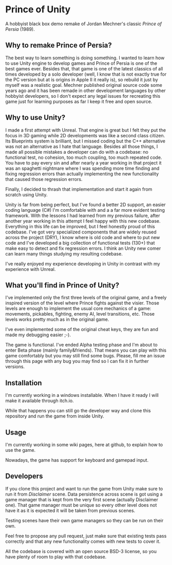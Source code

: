 ﻿# Prince of Unity

A hobbyist black box demo remake of Jordan Mechner's classic *Prince of Persia* (1989).

## Why to remake Prince of Persia?

The best way to learn something is doing something. I wanted to learn how to use Unity 
engine to develop games and Prince of Persia is one of the best games ever. Besides that, 
that game is one of the latest classics of all times developed by a solo developer (well, 
I know that is not exactly true for the PC version but at is origins in Apple II it really 
is), so rebuild it just by myself was a realistic goal. Mechner published original source 
code some years ago and it has been remade in other development languages by other hobbyist
developers, so I don't expect any legal issues for recreating this game just for 
learning purposes as far I keep it free and open source.

## Why to use Unity?

I made a first attempt with Unreal. That engine is great but I felt they put the focus in 3D 
gaming while 2D developments was like a second class citizen. Its Blueprints system is brilliant, 
but I missed coding but the C++ alternative was not an alternative as I hate that language. Besides 
all those things, I made all possible mistakes a developer can do with a codebase: no functional test,
no cohesion, too much coupling, too much repeated code. You have to pay every sin and after nearly a 
year working in that project it was an spaghetti nightmare where I was spending more time finding 
and fixing regression errors than actually implementing the new functionality that caused those 
regression errors.

Finally, I decided to thrash that implementation and start it again from scratch using Unity.

Unity is far from being perfect, but I've found a better 2D support, an easier coding language (C#) 
I'm comfortable with and a a far more evident testing framework. With the lessons I had learned from 
my previous failure, after another year working in this attempt I feel happy with this new codebase.
Everything in this life can be improved, but I feel honestly proud of this codebase. I've got very 
specialized components that are widely reused across the project (DRY), I know where is old code and 
where to put new code and I've developed a big collection of functional tests (130+) that make easy 
to detect and fix regression errors. I think an Unity new comer can learn many things studying my 
resulting codebase.

I've really enjoyed my experience developing in Unity in contrast with my experience with Unreal.

## What you'll find in Prince of Unity?

I've implemented only the first three levels of the original game, and a freely inspired
version of the level where Prince fights against the visier. Those levels are enough to 
implement the usual core mechanics of a game: movements, pickables, fighting, enemy AI, 
level transitions, etc. Those levels works pretty much as in the original game.

I've even implemented some of the original cheat keys, they are fun and made my debugging easier ;-).

The game is functional. I've ended Alpha testing phase and I'm about to enter Beta phase (mainly 
family&friends). That means you can play with this game comfortably but you may still find some 
bugs. Please, fill me an issue through this page with any bug you may find so I can fix it in 
further versions.

## Installation

I'm currently working in a windows installable. When I have it ready I will make it available
through itch.io.

While that happens you can still go the developer way and clone this repository and run 
the game from inside Unity.

## Usage

I'm currently working in some wiki pages, here at github, to explain how to use the game.

Nowadays, the game has support for keyboard and gamepad input.

## Developers

If you clone this project and want to run the game from Unity make sure to run it
from *Disclaimer* scene. Data persistence across scene is got using a game manager that 
is kept from the very first scene (actually Disclaimer one). That game manager must be unique
so every other level does not have it as it is expected it will be taken from previous scenes.

Testing scenes have their own game managers so they can be run on their own.

Feel free to propose any pull request, just make sure that existing tests pass correctly and 
that any new functionality comes with new tests to cover it.

All the codebase is covered with an open source BSD-3 license, so you have plenty of room to 
play with that codebase. 